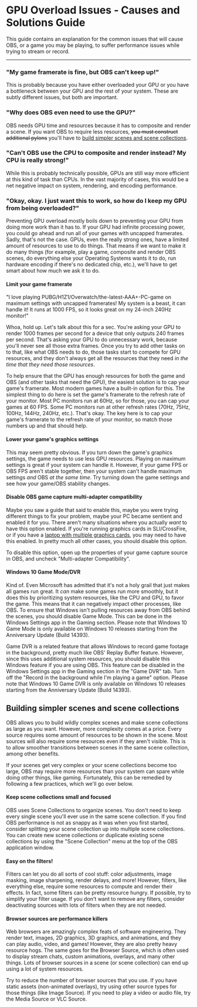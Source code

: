 # GPU Overload Issues - Causes and Solutions Guide

This guide contains an explanation for the common issues that will cause OBS, or a game you may be playing, to suffer performance issues while trying to stream or record.

---

### "My game framerate is fine, but OBS can't keep up!"

This is probably because you have either overloaded your GPU or you have a bottleneck between your GPU and the rest of your system. These are subtly different issues, but both are important.


### "Why does OBS even need to use the GPU?"

OBS needs GPU time and resources because it has to composite and render a scene. If you want OBS to require less resources, ~~you must construct additional pylons~~ you'll have to [build simpler scenes and scene collections](#building-simpler-scenes-and-scene-collections).


### "Can't OBS use the CPU to composite and render instead? My CPU is really strong!"

While this is probably technically possible, GPUs are still way more efficient at this kind of task than CPUs. In the vast majority of cases, this would be a net negative impact on system, rendering, and encoding performance.


### "Okay, okay. I just want this to work, so how do I keep my GPU from being overloaded?"

Preventing GPU overload mostly boils down to preventing your GPU from doing more work than it has to. If your GPU had infinite processing power, you could go ahead and run all of your games with uncapped framerates. Sadly, that's not the case. GPUs, even the really strong ones, have a limited amount of resources to use to do things. That means if we want to make it do many things (for example, play a game, composite and render OBS scenes, do everything else your Operating Systems wants it to do, run hardware encoding if there's no dedicated chip, etc.), we'll have to get smart about how much we ask it to do. 


#### Limit your game framerate
"I love playing PUBG/H1Z1/Overwatch/the-latest-AAA+-PC-game on maximum settings with uncapped framerates! My system is a beast, it can handle it! It runs at 1000 FPS, so it looks great on my 24-inch 240Hz monitor!"

Whoa, hold up. Let's talk about this for a sec. You're asking your GPU to render 1000 frames per second for a device that only outputs 240 frames per second. That's asking your GPU to do unnecessary work, because you'll never see all those extra frames. Once you try to add other tasks on to that, like what OBS needs to do, those tasks start to compete for GPU resources, and they don't always get all the resources that they need _in the time that they need those resources_.

To help ensure that the GPU has enough resources for both the game and OBS (and other tasks that need the GPU), the easiest solution is to cap your game's framerate. Most modern games have a built-in option for this. The simplest thing to do here is set the game's framerate to the refresh rate of your monitor. Most PC monitors run at 60Hz, so for those, you can cap your games at 60 FPS. Some PC monitors run at other refresh rates (70Hz, 75Hz, 100Hz, 144Hz, 240Hz, etc.). That's okay. The key here is to cap your game's framerate to the refresh rate of your monitor, so match those numbers up and that should help.


#### Lower your game's graphics settings

This may seem pretty obvious. If you turn down the game's graphics settings, the game needs to use less GPU resources. Playing on maximum settings is great if your system can handle it. However, if your game FPS or OBS FPS aren't stable together, then your system can't handle maximum settings _and_ OBS _at the same time_. Try turning down the game settings and see how your game/OBS stability changes.


#### Disable OBS game capture multi-adapter compatibility

Maybe you saw a guide that said to enable this, maybe you were trying different things to fix your problem, maybe your PC became sentient and enabled it for you. There aren't many situations where you actually _want_ to have this option enabled. If you're running graphics cards in SLI/CrossFire, or if you have a [laptop with multiple graphics cards](https://github.com/jp9000/obs-studio/wiki/Laptop-Performance-Issues#window-and-game-capture-and-multi-adapter-compatibility-mode), you may need to have this enabled. In pretty much all other cases, you should disable this option.

To disable this option, open up the properties of your game capture source in OBS, and uncheck "Multi-adapter Compatibility".

#### Windows 10 Game Mode/DVR

Kind of. Even Microsoft has admitted that it's not a holy grail that just makes all games run great. It _can_ make some games run more smoothly, but it does this by prioritizing system resources, like the CPU and GPU, to favor the game. This means that it can negatively impact other processes, like OBS. To ensure that Windows isn't pulling resources away from OBS behind the scenes, you should disable Game Mode. This can be done in the Windows Settings app in the Gaming section. Please note that Windows 10 Game Mode is only available on Windows 10 releases starting from the Anniversary Update (Build 14393).

Game DVR is a related feature that allows Windows to record game footage in the background, pretty much like OBS' Replay Buffer feature. However, since this uses additional system resources, you should disable this Windows feature if you are using OBS. This feature can be disabled in the Windows Settings app in the Gaming section in the "Game DVR" tab. Turn off the "Record in the background while I'm playing a game" option. Please note that Windows 10 Game DVR is only available on Windows 10 releases starting from the Anniversary Update (Build 14393).



## Building simpler scenes and scene collections

OBS allows you to build wildly complex scenes and make scene collections as large as you want. However, more complexity comes at a price. Every source requires some amount of resources to be shown in the scene. Most sources will also require some resources even if they aren't visible. This is to allow smoother transitions between scenes in the same scene collection, among other benefits.

If your scenes get very complex or your scene collections become too large, OBS may require more resources than your system can spare while doing other things, like gaming. Fortunately, this can be remedied by following a few practices, which we'll go over below.


#### Keep scene collections small and focused

OBS uses Scene Collections to organize scenes. You don't need to keep every single scene you'll ever use in the same scene collection. If you find OBS performance is not as snappy as it was when you first started, consider splitting your scene collection up into multiple scene collections. You can create new scene collections or duplicate existing scene collections by using the "Scene Collection" menu at the top of the OBS application window.


#### Easy on the filters!

Filters can let you do all sorts of cool stuff: color adjustments, image masking, image sharpening, render delays, and more! However, filters, like everything else, require some resources to compute and render their effects. In fact, some filters can be pretty resource hungry. If possible, try to simplify your filter usage. If you don't want to remove any filters, consider deactivating sources with lots of filters when they are not needed.


#### Browser sources are performance killers

Web browsers are amazingly complex feats of software engineering. They render text, images, 2D graphics, 3D graphics, and animations, and they can play audio, video, and games! However, they are also pretty heavy resource hogs. The same goes for the Browser Source, which is often used to display stream chats, custom animations, overlays, and many other things. Lots of browser sources in a scene (or scene collection) can end up using a lot of system resources.

Try to reduce the number of browser sources that you use. If you have static assets (non-animated overlays), try using other source types for those things (like Image Source). If you need to play a video or audio file, try the Media Source or VLC Source.